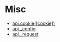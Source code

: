 # Misc

- [api.cookie([cookie])](./cookie.md)
- [api._config](./config.md)
- [api._request](./request.md)
